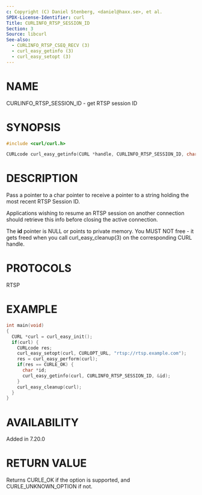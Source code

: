 ```yaml
---
c: Copyright (C) Daniel Stenberg, <daniel@haxx.se>, et al.
SPDX-License-Identifier: curl
Title: CURLINFO_RTSP_SESSION_ID
Section: 3
Source: libcurl
See-also:
  - CURLINFO_RTSP_CSEQ_RECV (3)
  - curl_easy_getinfo (3)
  - curl_easy_setopt (3)
---
```


# NAME

CURLINFO_RTSP_SESSION_ID - get RTSP session ID

# SYNOPSIS

~~~c
#include <curl/curl.h>

CURLcode curl_easy_getinfo(CURL *handle, CURLINFO_RTSP_SESSION_ID, char **id);
~~~

# DESCRIPTION

Pass a pointer to a char pointer to receive a pointer to a string holding the
most recent RTSP Session ID.

Applications wishing to resume an RTSP session on another connection should
retrieve this info before closing the active connection.

The **id** pointer is NULL or points to private memory. You MUST NOT free -
it gets freed when you call curl_easy_cleanup(3) on the corresponding
CURL handle.

# PROTOCOLS

RTSP

# EXAMPLE

~~~c
int main(void)
{
  CURL *curl = curl_easy_init();
  if(curl) {
    CURLcode res;
    curl_easy_setopt(curl, CURLOPT_URL, "rtsp://rtsp.example.com");
    res = curl_easy_perform(curl);
    if(res == CURLE_OK) {
      char *id;
      curl_easy_getinfo(curl, CURLINFO_RTSP_SESSION_ID, &id);
    }
    curl_easy_cleanup(curl);
  }
}
~~~

# AVAILABILITY

Added in 7.20.0

# RETURN VALUE

Returns CURLE_OK if the option is supported, and CURLE_UNKNOWN_OPTION if not.
